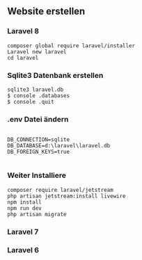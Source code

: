 ## Website erstellen

### Laravel 8
```
composer global require laravel/installer
Laravel new laravel
cd laravel

```

### Sqlite3 Datenbank erstellen

```
sqlite3 laravel.db
$ console .databases
$ console .quit

```
### .env Datei ändern

```

DB_CONNECTION=sqlite
DB_DATABASE=d:\laravel\laravel.db
DB_FOREIGN_KEYS=true


```
### Weiter Installiere

```
composer require laravel/jetstream
php artisan jetstream:install livewire
npm install
npm run dev
php artisan migrate
```





### Laravel 7

### Laravel 6